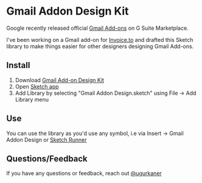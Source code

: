 # Gmail Addon Design Kit

Google recently released official [Gmail Add-ons](https://gsuite.google.com/marketplace/category/works-with-gmail) on G Suite Marketplace. 

I've been working on a Gmail add-on for [Invoice.to](https://invoice.to) and drafted this Sketch library to make things easier for other designers designing Gmail Add-ons.

## Install

1. Download [Gmail Add-on Design Kit](https://github.com/ukaner/Gmail-Addon-Design-Kit/)
2. Open [Sketch app](https://www.sketchapp.com/)
3. Add Library by selecting "Gmail Addon Design.sketch" using File -> Add Library menu

## Use

You can use the library as you'd use any symbol, i.e via Insert -> Gmail Addon Design or [Sketch Runner](http://sketchrunner.com/)



## Questions/Feedback

If you have any questions or feedback, reach out [@ugurkaner](https://twitter.com/ugurkaner)








